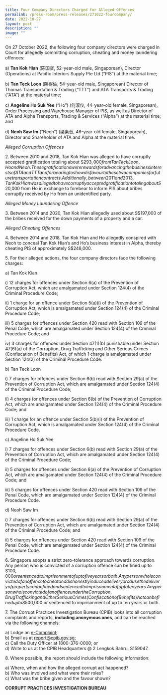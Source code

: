 ```yaml
---
title: Four Company Directors Charged for Alleged Offences
permalink: /press-room/press-releases/271022-fourcompany/
date: 2022-10-27
layout: post
description: ""
image: ""
---
```

On 27 October 2022, the following four company directors were charged in Court
for allegedly committing corruption, cheating and money laundering offences:

a) **Tan Kok Hian** (陈国贤, 52-year-old male, Singaporean), Director (Operations)
at Pacific Interiors Supply Pte Ltd (“PIS”) at the material time;

b) **Tan Teck Loon** (陳得倫, 54-year-old male, Singaporean) Director of Thomas
Transportation &amp; Trading (“TTT”) and ATA Transports &amp; Trading (“ATA”) at the
material time;

c) **Angeline Ho Suk Yee** (“Ho”) (何淑仪, 44-year-old female, Singaporean), Order
Processing and Warehouse Manager of PIS, as well as Director of ATA and
Alpha Transports, Trading &amp; Services (“Alpha”) at the material time; and

d) **Neoh Saw Im** (“Neoh”) (梁素音, 46-year-old female, Singaporean), Director and
Shareholder of ATA and Alpha at the material time.

*Alleged Corruption Offences*

2\. Between 2010 and 2018, Tan Kok Hian was alleged to have corruptly accepted gratification totaling about S$293,000 from Tan Teck Loon, Ho and Neoh. These gratifications were rewards for advancing the business interests of ATA and TTT and forbearing to show disfavour to these two companies for future transportation contracts. Additionally, between 2011 and 2013, Tan Kok Hian was alleged to have corruptly accepted gratification totaling about S$20,000 from Ho in exchange to forebear to inform PIS about bribes corruptly received by Ho from an unidentified party.

*Alleged Money Laundering Offence*

3\. Between 2014 and 2020, Tan Kok Hian allegedly used about S$197,000 of the bribes received for the down payments of a property and a car.

*Alleged Cheating Offences*

4\. Between 2014 and 2018, Tan Kok Hian and Ho allegedly conspired with Neoh to conceal Tan Kok Hian’s and Ho’s business interest in Alpha, thereby cheating PIS of approximately S$248,000.

5\. For their alleged actions, the four company directors face the following charges:

a) Tan Kok Kian

i) 12 charges for offences under Section 6(a) of the Prevention of Corruption Act, which are amalgamated under Section 124(4) of the Criminal Procedure Code;

ii) 1 charge for an offence under Section 5(a)(i) of the Prevention of Corruption Act, which is amalgamated under Section 124(4) of the Criminal Procedure
Code;

iii) 5 charges for offences under Section 420 read with Section 109 of the Penal Code, which are amalgamated under Section 124(4) of the Criminal Procedure Code; and

iv) 3 charges for offences under Section 47(1)(b) punishable under Section 47(6)(a) of the Corruption, Drug Trafficking and Other Serious Crimes (Confiscation of Benefits) Act, of which 1 charge is amalgamated under Section 124(2) of the Criminal Procedure Code.

b) Tan Teck Loon

i) 7 charges for offences under Section 6(b) read with Section 29(a) of the Prevention of Corruption Act, which are amalgamated under Section 124(4) of the Criminal Procedure Code;

ii) 4 charges for offences under Section 6(b) of the Prevention of Corruption Act, which are amalgamated under Section 124(4) of the Criminal Procedure Code; and

iii) 1 charge for an offence under Section 5(b)(i) of the Prevention of Corruption Act, which is amalgamated under Section 124(4) of the Criminal Procedure Code.

c) Angeline Ho Suk Yee

i) 7 charges for offences under Section 6(b) read with Section 29(a) of the Prevention of Corruption Act, which are amalgamated under Section 124(4) of the Criminal Procedure Code;

ii) 5 charges for offences under Section 6(a) of the Prevention of Corruption Act, which are amalgamated under Section 124(4) of the Criminal Procedure Code; and

iii) 5 charges for offences under Section 420 read with Section 109 of the Penal Code, which are amalgamated under Section 124(4) of the Criminal Procedure Code.

d) Neoh Saw Im

i) 7 charges for offences under Section 6(b) read with Section 29(a) of the Prevention of Corruption Act, which are amalgamated under Section 124(4) of the Criminal Procedure Code; and

ii) 5 charges for offences under Section 420 read with Section 109 of the Penal Code, which are amalgamated under Section 124(4) of the Criminal Procedure Code.

6\. Singapore adopts a strict zero-tolerance approach towards corruption. Any person who is convicted of a corruption offence can be fined up to S$100,000 or sentenced to imprisonment of up to five years or both. Any person who is convicted of an offence to cheat and dishonestly induce a delivery or cause the delivery of property can be fined and sentenced to imprisonment of up to ten years. Any person who is convicted of an offence
under the Corruption, Drug Trafficking and Other Serious Crimes (Confiscation of Benefits) Act can be fined up to S$500,000 or sentenced to imprisonment of up to ten years or both.

7\. The Corrupt Practices Investigation Bureau (CPIB) looks into all corruption complaints and reports, **including anonymous ones**, and can be reached via the
following channels:

a) Lodge an [e-Complaint](/e-services/e-complaint-for-corrupt-conduct);<br>
b) Email us at <a href="mailto:report@cpib.gov.sg" class="spamspan">report@cpib.gov.sg</a>;<br>
c) Call the Duty Officer at 1800-376-0000; or<br>
d) Write to us at the CPIB Headquarters @ 2 Lengkok Bahru, S159047.

8\.        Where possible, the report should include the following information:

a) Where, when and how the alleged corrupt act happened?<br>
b) Who was involved and what were their roles?<br>
c) What was the bribe given and the favour shown?

**CORRUPT PRACTICES INVESTIGATION BUREAU**